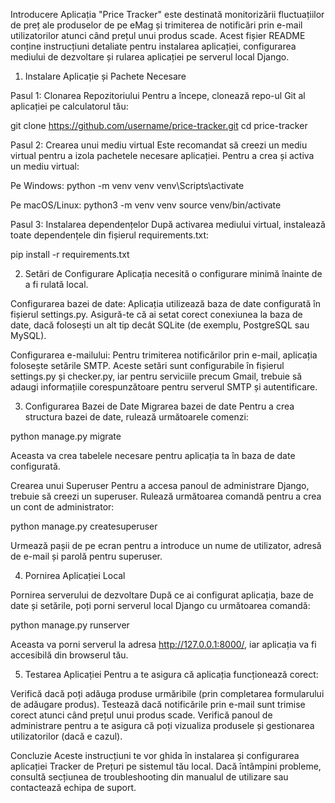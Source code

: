 Introducere
Aplicația "Price Tracker" este destinată monitorizării fluctuațiilor de preț ale produselor de pe eMag și trimiterea de notificări prin e-mail utilizatorilor atunci când prețul unui produs scade. Acest fișier README conține instrucțiuni detaliate pentru instalarea aplicației, configurarea mediului de dezvoltare și rularea aplicației pe serverul local Django.

1. Instalare Aplicație și Pachete Necesare

Pasul 1: Clonarea Repozitoriului
Pentru a începe, clonează repo-ul Git al aplicației pe calculatorul tău:

git clone https://github.com/username/price-tracker.git
cd price-tracker

Pasul 2: Crearea unui mediu virtual
Este recomandat să creezi un mediu virtual pentru a izola pachetele necesare aplicației. Pentru a crea și activa un mediu virtual:

Pe Windows:
python -m venv venv
venv\Scripts\activate

Pe macOS/Linux:
python3 -m venv venv
source venv/bin/activate

Pasul 3: Instalarea dependențelor
După activarea mediului virtual, instalează toate dependențele din fișierul requirements.txt:

pip install -r requirements.txt

2. Setări de Configurare
Aplicația necesită o configurare minimă înainte de a fi rulată local.

Configurarea bazei de date: Aplicația utilizează baza de date configurată în fișierul settings.py. Asigură-te că ai setat corect conexiunea la baza de date, dacă folosești un alt tip decât SQLite (de exemplu, PostgreSQL sau MySQL).

Configurarea e-mailului: Pentru trimiterea notificărilor prin e-mail, aplicația folosește setările SMTP. Aceste setări sunt configurabile în fișierul settings.py și checker.py, iar pentru serviciile precum Gmail, trebuie să adaugi informațiile corespunzătoare pentru serverul SMTP și autentificare.

3. Configurarea Bazei de Date
Migrarea bazei de date
Pentru a crea structura bazei de date, rulează următoarele comenzi:

python manage.py migrate

Aceasta va crea tabelele necesare pentru aplicația ta în baza de date configurată.

Crearea unui Superuser
Pentru a accesa panoul de administrare Django, trebuie să creezi un superuser. Rulează următoarea comandă pentru a crea un cont de administrator:

python manage.py createsuperuser

Urmează pașii de pe ecran pentru a introduce un nume de utilizator, adresă de e-mail și parolă pentru superuser.

4. Pornirea Aplicației Local

Pornirea serverului de dezvoltare
După ce ai configurat aplicația, baze de date și setările, poți porni serverul local Django cu următoarea comandă:

python manage.py runserver

Aceasta va porni serverul la adresa http://127.0.0.1:8000/, iar aplicația va fi accesibilă din browserul tău.

5. Testarea Aplicației
Pentru a te asigura că aplicația funcționează corect:

Verifică dacă poți adăuga produse urmăribile (prin completarea formularului de adăugare produs).
Testează dacă notificările prin e-mail sunt trimise corect atunci când prețul unui produs scade.
Verifică panoul de administrare pentru a te asigura că poți vizualiza produsele și gestionarea utilizatorilor (dacă e cazul).

Concluzie
Aceste instrucțiuni te vor ghida în instalarea și configurarea aplicației Tracker de Prețuri pe sistemul tău local. Dacă întâmpini probleme, consultă secțiunea de troubleshooting din manualul de utilizare sau contactează echipa de suport.
